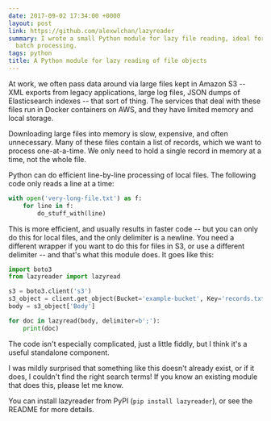 ```yaml
---
date: 2017-09-02 17:34:00 +0000
layout: post
link: https://github.com/alexwlchan/lazyreader
summary: I wrote a small Python module for lazy file reading, ideal for efficient
  batch processing.
tags: python
title: A Python module for lazy reading of file objects
---
```


At work, we often pass data around via large files kept in Amazon S3 -- XML exports from legacy applications, large log files, JSON dumps of Elasticsearch indexes -- that sort of thing.
The services that deal with these files run in Docker containers on AWS, and they have limited memory and local storage.

Downloading large files into memory is slow, expensive, and often unnecessary.
Many of these files contain a list of records, which we want to process one-at-a-time.
We only need to hold a single record in memory at a time, not the whole file.

Python can do efficient line-by-line processing of local files.
The following code only reads a line at a time:

```python
with open('very-long-file.txt') as f:
    for line in f:
        do_stuff_with(line)
```

This is more efficient, and usually results in faster code -- but you can only do this for local files, and the only delimiter is a newline.
You need a different wrapper if you want to do this for files in S3, or use a different delimiter -- and that's what this module does.
It goes like this:

```python
import boto3
from lazyreader import lazyread

s3 = boto3.client('s3')
s3_object = client.get_object(Bucket='example-bucket', Key='records.txt')
body = s3_object['Body']

for doc in lazyread(body, delimiter=b';'):
    print(doc)
```

The code isn't especially complicated, just a little fiddly, but I think it's a useful standalone component.

I was mildly surprised that something like this doesn't already exist, or if it does, I couldn't find the right search terms!
If you know an existing module that does this, please let me know.

You can install lazyreader from PyPI (`pip install lazyreader`), or see the README for more details.
